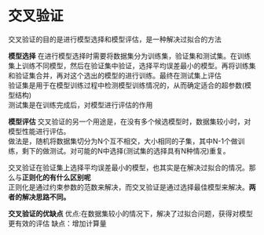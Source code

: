 # 交叉验证
交叉验证的目的是进行模型选择和模型评估，是一种解决过拟合的方法


**模型选择**
在进行模型选择时需要将数据集分为训练集，验证集和测试集。在训练集上训练不同模型，然后在验证集中验证，选择平均误差最小的模型。再将训练集和验证集合并，再对这个选出的模型的进行训练。最终在测试集上评估
<br>
验证集是用于在模型训练过程中检测模型训练情况的，从而确定适合的超参数(模型结构)
<br>
测试集是在训练完成后，对模型进行评估的作用

**模型评估**
交叉验证的另一个用途是，在没有多个候选模型时，数据集较小时，对模型性能进行评估。<br>
做法是，随机将数据集切分为N个互不相交，大小相同的子集，其中N-1个做训练，剩下的做测试。对可能的N中选择(测试集的选择具有N种情况)重复。

交叉验证在验证集上选择平均误差最小的模型，也其实是在解决过拟合的情况。那么与**正则化的有什么区别呢**
<br>
正则化是通过约束参数的范数来解决，而交叉验证是通过选择最佳模型来解决。**两者的解决思路不同。**
<br>

**交叉验证的优缺点**
优点:在数据集较小的情况下，解决了过拟合问题，获得对模型更有效的评估
缺点：增加计算量

